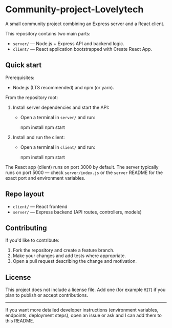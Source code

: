 # Community-project-Lovelytech

A small community project combining an Express server and a React client.

This repository contains two main parts:

- `server/` — Node.js + Express API and backend logic.
- `client/` — React application bootstrapped with Create React App.

## Quick start

Prerequisites:

- Node.js (LTS recommended) and npm (or yarn).

From the repository root:

1. Install server dependencies and start the API:

	 - Open a terminal in `server/` and run:

		 npm install
		 npm start

2. Install and run the client:

	 - Open a terminal in `client/` and run:

		 npm install
		 npm start

The React app (client) runs on port 3000 by default. The server typically runs on port 5000 — check `server/index.js` or the `server` README for the exact port and environment variables.

## Repo layout

- `client/` — React frontend
- `server/` — Express backend (API routes, controllers, models)

## Contributing

If you'd like to contribute:

1. Fork the repository and create a feature branch.
2. Make your changes and add tests where appropriate.
3. Open a pull request describing the change and motivation.

## License

This project does not include a license file. Add one (for example `MIT`) if you plan to publish or accept contributions.

---
If you want more detailed developer instructions (environment variables, endpoints, deployment steps), open an issue or ask and I can add them to this README.